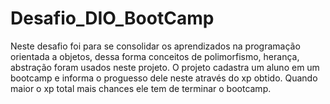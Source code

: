 # Desafio_DIO_BootCamp

Neste desafio foi para se consolidar os aprendizados na programação orientada a objetos,
dessa forma conceitos de polimorfismo, herança, abstração foram usados neste projeto.
O projeto cadastra um aluno em um bootcamp e informa o proguesso dele neste através do
xp obtido. Quando maior o xp total mais chances ele tem de terminar o bootcamp.
